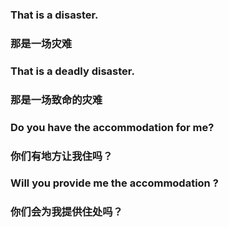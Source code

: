 ### That is a disaster.

### 那是一场灾难



### That is a deadly disaster.

### 那是一场致命的灾难



### Do you have the accommodation for me?

### 你们有地方让我住吗？



### Will you provide me the accommodation ?

### 你们会为我提供住处吗？